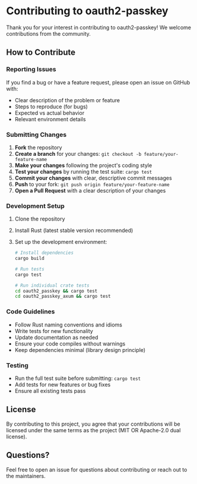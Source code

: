 # Contributing to oauth2-passkey

Thank you for your interest in contributing to oauth2-passkey! We welcome contributions from the community.

## How to Contribute

### Reporting Issues

If you find a bug or have a feature request, please open an issue on GitHub with:

- Clear description of the problem or feature
- Steps to reproduce (for bugs)
- Expected vs actual behavior
- Relevant environment details

### Submitting Changes

1. **Fork** the repository
2. **Create a branch** for your changes: `git checkout -b feature/your-feature-name`
3. **Make your changes** following the project's coding style
4. **Test your changes** by running the test suite: `cargo test`
5. **Commit your changes** with clear, descriptive commit messages
6. **Push** to your fork: `git push origin feature/your-feature-name`
7. **Open a Pull Request** with a clear description of your changes

### Development Setup

1. Clone the repository
2. Install Rust (latest stable version recommended)
3. Set up the development environment:

   ```bash
   # Install dependencies
   cargo build

   # Run tests
   cargo test

   # Run individual crate tests
   cd oauth2_passkey && cargo test
   cd oauth2_passkey_axum && cargo test
   ```

### Code Guidelines

- Follow Rust naming conventions and idioms
- Write tests for new functionality
- Update documentation as needed
- Ensure your code compiles without warnings
- Keep dependencies minimal (library design principle)

### Testing

- Run the full test suite before submitting: `cargo test`
- Add tests for new features or bug fixes
- Ensure all existing tests pass

## License

By contributing to this project, you agree that your contributions will be licensed under the same terms as the project (MIT OR Apache-2.0 dual license).

## Questions?

Feel free to open an issue for questions about contributing or reach out to the maintainers.
